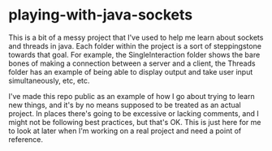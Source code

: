 # playing-with-java-sockets
This is a bit of a messy project that I've used to help me learn about sockets and threads in java. Each folder within the project is a sort of steppingstone towards that goal. For example, the SingleInteraction folder shows the bare bones of making a connection between a server and a client, the Threads folder has an example of being able to display output and take user input simultaneously, etc, etc.

I've made this repo public as an example of how I go about trying to learn new things, and it's by no means supposed to be treated as an actual project. In places there's going to be excessive or lacking comments, and I might not be following best practices, but that's OK. This is just here for me to look at later when I'm working on a real project and need a point of reference. 
